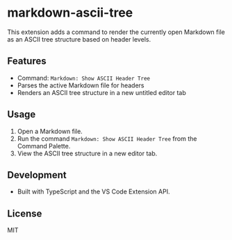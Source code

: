 # markdown-ascii-tree

This extension adds a command to render the currently open Markdown file as an ASCII tree structure based on header levels.

## Features

- Command: `Markdown: Show ASCII Header Tree`
- Parses the active Markdown file for headers
- Renders an ASCII tree structure in a new untitled editor tab

## Usage

1. Open a Markdown file.
2. Run the command `Markdown: Show ASCII Header Tree` from the Command Palette.
3. View the ASCII tree structure in a new editor tab.

## Development

- Built with TypeScript and the VS Code Extension API.

## License

MIT
